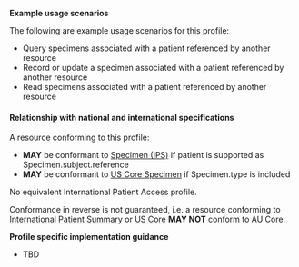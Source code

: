**Example usage scenarios**

The following are example usage scenarios for this profile:

- Query specimens associated with a patient referenced by another resource
- Record or update a specimen associated with a patient referenced by another resource
- Read specimens associated with a patient referenced by another resource


#### Relationship with national and international specifications

A resource conforming to this profile:
- **MAY** be conformant to [Specimen (IPS)](http://hl7.org/fhir/uv/ips/StructureDefinition/Specimen-uv-ips) if patient is supported as Specimen.subject.reference
- **MAY** be conformant to [US Core Specimen](http://hl7.org/fhir/us/core/StructureDefinition/us-core-specimen) if Specimen.type is included

No equivalent International Patient Access profile.

Conformance in reverse is not guaranteed, i.e. a resource conforming to [International Patient Summary](http://build.fhir.org/ig/HL7/fhir-ips) or [US Core](http://hl7.org/fhir/us/core) **MAY NOT** conform to AU Core.


**Profile specific implementation guidance**

- TBD






